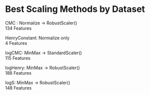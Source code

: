 # Best Scaling Methods by Dataset

CMC : Normalize -> RobustScaler()  
134 Features  

HenryConstant: Normalize only  
4 Features  

logCMC: MinMax -> StandardScaler()  
115 Features

logHenry: MinMax -> RobustScaler()  
188 Features

logS: MinMax -> RobustScaler()  
148 Features
